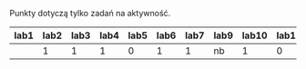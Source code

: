 Punkty dotyczą tylko zadań na aktywność.

| lab1 | lab2 | lab3 | lab4 | lab5 | lab6 | lab7 | lab9 | lab10 | lab11 | lab12 |
|------|------|------|------|------|------|------|------|-------|-------|-------|
|      |    1 |    1 |    1 |    0 |    1 |    1 | nb   |     1 |     0 |     0 |

